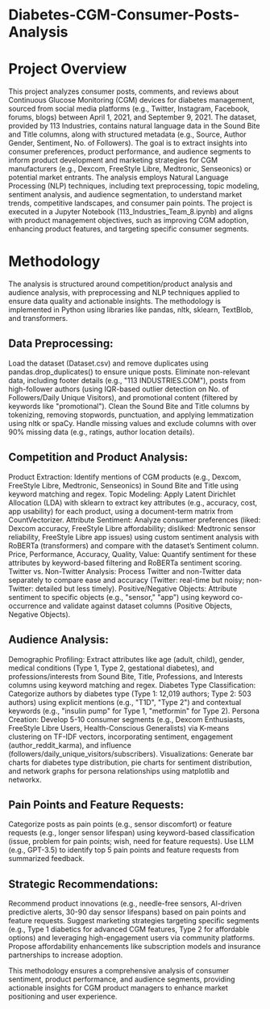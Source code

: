 # Diabetes-CGM-Consumer-Posts-Analysis


# Project Overview
This project analyzes consumer posts, comments, and reviews about Continuous Glucose Monitoring (CGM) devices for diabetes management, sourced from social media platforms (e.g., Twitter, Instagram, Facebook, forums, blogs) between April 1, 2021, and September 9, 2021. The dataset, provided by 113 Industries, contains natural language data in the Sound Bite and Title columns, along with structured metadata (e.g., Source, Author Gender, Sentiment, No. of Followers). The goal is to extract insights into consumer preferences, product performance, and audience segments to inform product development and marketing strategies for CGM manufacturers (e.g., Dexcom, FreeStyle Libre, Medtronic, Senseonics) or potential market entrants.
The analysis employs Natural Language Processing (NLP) techniques, including text preprocessing, topic modeling, sentiment analysis, and audience segmentation, to understand market trends, competitive landscapes, and consumer pain points. The project is executed in a Jupyter Notebook (113_Industries_Team_8.ipynb) and aligns with product management objectives, such as improving CGM adoption, enhancing product features, and targeting specific consumer segments.
# Methodology
The analysis is structured around competition/product analysis and audience analysis, with preprocessing and NLP techniques applied to ensure data quality and actionable insights. The methodology is implemented in Python using libraries like pandas, nltk, sklearn, TextBlob, and transformers.

## Data Preprocessing:

Load the dataset (Dataset.csv) and remove duplicates using pandas.drop_duplicates() to ensure unique posts.
Eliminate non-relevant data, including footer details (e.g., "113 INDUSTRIES.COM"), posts from high-follower authors (using IQR-based outlier detection on No. of Followers/Daily Unique Visitors), and promotional content (filtered by keywords like "promotional").
Clean the Sound Bite and Title columns by tokenizing, removing stopwords, punctuation, and applying lemmatization using nltk or spaCy.
Handle missing values and exclude columns with over 90% missing data (e.g., ratings, author location details).


## Competition and Product Analysis:

Product Extraction: Identify mentions of CGM products (e.g., Dexcom, FreeStyle Libre, Medtronic, Senseonics) in Sound Bite and Title using keyword matching and regex.
Topic Modeling: Apply Latent Dirichlet Allocation (LDA) with sklearn to extract key attributes (e.g., accuracy, cost, app usability) for each product, using a document-term matrix from CountVectorizer.
Attribute Sentiment: Analyze consumer preferences (liked: Dexcom accuracy, FreeStyle Libre affordability; disliked: Medtronic sensor reliability, FreeStyle Libre app issues) using custom sentiment analysis with RoBERTa (transformers) and compare with the dataset’s Sentiment column.
Price, Performance, Accuracy, Quality, Value: Quantify sentiment for these attributes by keyword-based filtering and RoBERTa sentiment scoring.
Twitter vs. Non-Twitter Analysis: Process Twitter and non-Twitter data separately to compare ease and accuracy (Twitter: real-time but noisy; non-Twitter: detailed but less timely).
Positive/Negative Objects: Attribute sentiment to specific objects (e.g., "sensor," "app") using keyword co-occurrence and validate against dataset columns (Positive Objects, Negative Objects).


## Audience Analysis:

Demographic Profiling: Extract attributes like age (adult, child), gender, medical conditions (Type 1, Type 2, gestational diabetes), and professions/interests from Sound Bite, Title, Professions, and Interests columns using keyword matching and regex.
Diabetes Type Classification: Categorize authors by diabetes type (Type 1: 12,019 authors; Type 2: 503 authors) using explicit mentions (e.g., "T1D", "Type 2") and contextual keywords (e.g., "insulin pump" for Type 1, "metformin" for Type 2).
Persona Creation: Develop 5-10 consumer segments (e.g., Dexcom Enthusiasts, FreeStyle Libre Users, Health-Conscious Generalists) via K-means clustering on TF-IDF vectors, incorporating sentiment, engagement (author_reddit_karma), and influence (followers/daily_unique_visitors/subscribers).
Visualizations: Generate bar charts for diabetes type distribution, pie charts for sentiment distribution, and network graphs for persona relationships using matplotlib and networkx.


## Pain Points and Feature Requests:

Categorize posts as pain points (e.g., sensor discomfort) or feature requests (e.g., longer sensor lifespan) using keyword-based classification (issue, problem for pain points; wish, need for feature requests).
Use LLM (e.g., GPT-3.5) to identify top 5 pain points and feature requests from summarized feedback.


## Strategic Recommendations:

Recommend product innovations (e.g., needle-free sensors, AI-driven predictive alerts, 30-90 day sensor lifespans) based on pain points and feature requests.
Suggest marketing strategies targeting specific segments (e.g., Type 1 diabetics for advanced CGM features, Type 2 for affordable options) and leveraging high-engagement users via community platforms.
Propose affordability enhancements like subscription models and insurance partnerships to increase adoption.



This methodology ensures a comprehensive analysis of consumer sentiment, product performance, and audience segments, providing actionable insights for CGM product managers to enhance market positioning and user experience.

